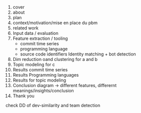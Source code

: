 1. cover
2. about
3. plan
4. context/motivation/mise en place du pbm
5. related work
6. Input data / evaluation
7. Feature extraction / tooling
    * commit time series
    * programming language
    * source code identifiers
Identity matching + bot detection
8. Dim reduction oand clustering for a and b
9. Topic modeling for c
10. Results commit time series
11. Results Programming languages
12. Results for topic modeling
13. Conclusion diagram -> different features, differernt meanings/insights/conclusion
14. Thank you




check DD of dev-similarity and team detection
